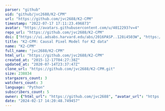 ```yaml
---
parser: "github"
uid: "github/jvc2688/K2-CPM"
url: "https://github.com/jvc2688/K2-CPM"
timestamp: "2022-07-17 17:11:23.496873"
avatar: "https://avatars.githubusercontent.com/u/4012293?v=4"
repo_url: "https://github.com/jvc2688/K2-CPM"
doi: ["https://ui.adsabs.harvard.edu/abs/2016PASP..128i4503W", "https://ui.adsabs.harvard.edu/abs/2021ascl.soft07024W/abstract"]
title: "K2-CPM: Causal Pixel Model for K2 data"
name: "K2-CPM"
full_name: "jvc2688/K2-CPM"
html_url: "https://github.com/jvc2688/K2-CPM"
created_at: "2015-12-17T04:27:38Z"
updated_at: "2020-07-14T23:37:47Z"
clone_url: "https://github.com/jvc2688/K2-CPM.git"
size: 238834
stargazers_count: 3
watchers_count: 3
language: "Python"
subscribers_count: 5
owner: {"html_url": "https://github.com/jvc2688", "avatar_url": "https://avatars.githubusercontent.com/u/4012293?v=4", "login": "jvc2688", "type": "User"}
date: "2024-02-17 14:20:48.749457"
---
```

